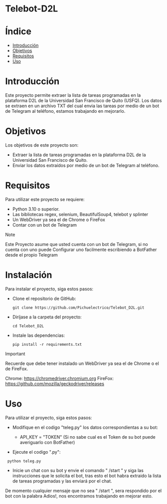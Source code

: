 # Telebot-D2L

# Índice

- [Introducción](#Introducción)
- [Objetivos](#Objetivos)
- [Requisitos](#Requisitos)
- [Uso](#Uso)

# Introducción

Este proyecto permite extraer la lista de tareas programadas en la plataforma D2L de la Universidad San Francisco de Quito (USFQ). Los datos se extraen en un archivo TXT del cual envia las tareas por medio de un bot de Telegram al teléfono, estamos trabajando en mejorarlo.

# Objetivos

Los objetivos de este proyecto son:

- Extraer la lista de tareas programadas en la plataforma D2L de la Universidad San Francisco de Quito.
- Enviar los datos extraídos por medio de un bot de Telegram al teléfono.

# Requisitos

Para utilizar este proyecto se requiere:

- Python 3.10 o superior.
- Las bibliotecas regex, selenium, BeautifulSoup4, telebot y splinter
- Un WebDriver ya sea el de Chrome o FireFox
- Contar con un bot de Telegram

> [!NOTE]
> Este Proyecto asume que usted cuenta con un bot de Telegram,
> si no cuenta con uno puede Configurar uno facilmente escribiendo a BotFather desde el propio Telegram

# Instalación

Para instalar el proyecto, siga estos pasos:

- Clone el repositorio de GitHub:
  ```
  git clone https://github.com/Pichuelectrico/Telebot_D2L.git
  ```
- Diríjase a la carpeta del proyecto:
  ```
  cd Telebot_D2L
  ```
- Instale las dependencias:
  ```
  pip install -r requirements.txt
  ```

> [!IMPORTANT]
> Recuerde que debe tener instalado un WebDriver ya sea el de Chrome o el de FireFox.
>
> Chrome: https://chromedriver.chromium.org FireFox: https://github.com/mozilla/geckodriver/releases

# Uso

Para utilizar el proyecto, siga estos pasos:

- Modifique en el codigo "teleg.py" los datos correspondientas a su bot:

  - API_KEY = "TOKEN" (Si no sabe cual es el Token de su bot puede averiguarlo con BotFather)

- Ejecute el codigo ".py":

```
 python teleg.py

```

- Inicie un chat con su bot y envie el comando " /start " y siga las instrucciones que le solicita el bot, tras esto el bot habra extraido la lista de tareas programadas y las enviará por el chat.

De momento cualquier mensaje que no sea " /start ", sera respondido por el bot con la palabra Adios!, nos encontramos trabajando en mejorar esto.

